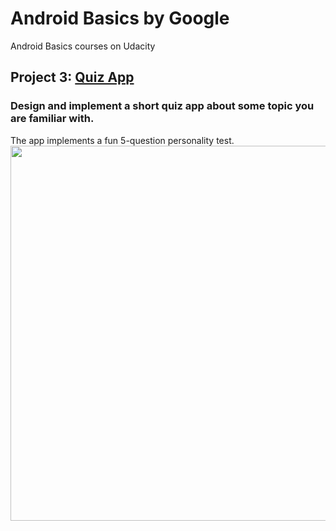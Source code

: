 # Android Basics by Google
Android Basics courses on Udacity

## Project 3: [Quiz App](https://github.com/akueisara/android-basics-nanodegree-by-google/tree/master/QuizApp)
### Design and implement a short quiz app about some topic you are familiar with.
The app implements a fun 5-question personality test. </br>
<img src="http://i.imgur.com/txEPZPO.png" width="600">
